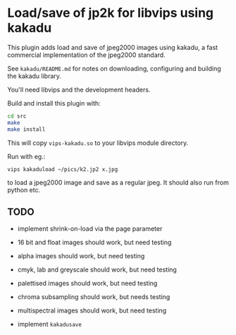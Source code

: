 # Load/save of jp2k for libvips using kakadu

This plugin adds load and save of jpeg2000 images using kakadu, a fast
commercial implementation of the jpeg2000 standard.

See `kakadu/README.md` for notes on downloading, configuring and building the
kakadu library.

You'll need libvips and the development headers.

Build and install this plugin with:

```bash
cd src
make
make install
```

This will copy `vips-kakadu.so` to your libvips module directory.

Run with eg.:

```shell
vips kakaduload ~/pics/k2.jp2 x.jpg
```

to load a jpeg2000  image and save as a regular jpeg. It should also run from 
python etc.

## TODO

- implement shrink-on-load via the page parameter

- 16 bit and float images should work, but need testing

- alpha images should work, but need testing

- cmyk, lab and greyscale should work, but need testing

- palettised images should work, but need testing

- chroma subsampling should work, but needs testing

- multispectral images should work, but need testing

- implement `kakadusave`
